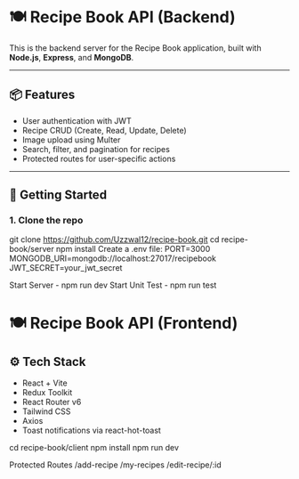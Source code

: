 # 🍽️ Recipe Book API (Backend)

This is the backend server for the Recipe Book application, built with **Node.js**, **Express**, and **MongoDB**.

---

## 📦 Features

- User authentication with JWT
- Recipe CRUD (Create, Read, Update, Delete)
- Image upload using Multer
- Search, filter, and pagination for recipes
- Protected routes for user-specific actions

---

## 🚀 Getting Started

### 1. Clone the repo

git clone https://github.com/Uzzwal12/recipe-book.git
cd recipe-book/server
npm install
Create a .env file:
PORT=3000
MONGODB_URI=mongodb://localhost:27017/recipebook
JWT_SECRET=your_jwt_secret

Start Server - npm run dev
Start Unit Test - npm run test



# 🍽️ Recipe Book API (Frontend)

## ⚙️ Tech Stack

- React + Vite
- Redux Toolkit
- React Router v6
- Tailwind CSS
- Axios
- Toast notifications via react-hot-toast

cd recipe-book/client
npm install
npm run dev

Protected Routes
/add-recipe
/my-recipes
/edit-recipe/:id




